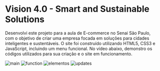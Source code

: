 # Vision 4.0 - Smart and Sustainable Solutions
Desenvolvi este projeto para a aula de E-commerce no Senai São Paulo, com o objetivo de criar uma empresa focada em soluções para cidades inteligentes e sustentáveis. O site foi construído utilizando HTML5, CSS3 e JavaScript, incluindo um menu funcional. No vídeo abaixo, demonstro os códigos utilizados para sua criação e o site em funcionamento. 

![main](https://github.com/user-attachments/assets/c593e47a-3fcd-401a-a9ae-288e95da2e06)
![function](https://github.com/user-attachments/assets/e4f0160d-4e7b-4409-aa03-a079d335b1c7)
![elementos](https://github.com/user-attachments/assets/f49e692c-f997-40b1-abc5-d54cf285411d)
![updates](https://github.com/user-attachments/assets/0008e427-5f30-4086-a20b-de1ca4d37a35)
